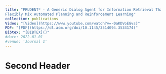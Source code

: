 ```yaml
---
title: "PRUDENT* - A Generic Dialog Agent for Information Retrieval That Can
Flexibly Mix Automated Planning and Reinforcement Learning"
collection: publications
Video: "[Video](https://www.youtube.com/watch?v=-0aKDVoEGvs)"
PDF: "[PDF](https://dl.acm.org/doi/10.1145/3514094.3534174)"
Bibtex: "[BIBTEX]()"
#date: 2022-01-01
#venue: 'Journal 1'
---
```

# Second Header